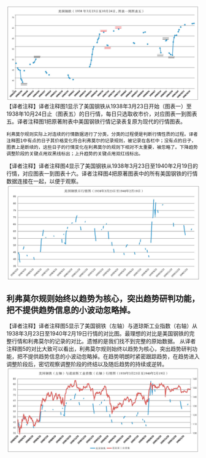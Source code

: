 ![](./img/12-记录参考.png)
【译者注释】译者注释图1显示了美国钢铁从1938年3月23日开始（图表一）至1938年10月24日止（图表五）的日行情，每日只选取收市价，对应图表一到图表五。译者注释图1把原著附表中美国钢铁行情记录表复原为现代的行情图表。
```
利弗莫尔规则实际上对连续的行情数据进行了分类，分类的过程便是判断行情性质的过程。译者注释图1中有点的日子其价格变化符合利弗莫尔的记录规则，被记录在各栏中；没有点的日子，图表上是断续的，这些日子的行情变化在利弗莫尔的规则下相对不太重要，被忽略了。下降趋势调整阶段的关键点用双黑线标出；上升趋势的关键点用双红线标出。
```

【译者注释】译者注释图4显示了美国钢铁从1938年3月23日至1940年2月19日的行情，对应图表一到图表十六。译者注释图4把原著图表中的所有美国钢铁的行情数据连接在一起，以便于观察。
![](./img/13-记录参考.png)

## 利弗莫尔规则始终以趋势为核心，突出趋势研判功能，把不提供趋势信息的小波动忽略掉。
【译者注释】译者注释图5显示了美国钢铁（左轴）与道琼斯工业指数（右轴）从1938年3月23日至1940年2月19日行情的对比图。最理想的对比是美国钢铁的完整行情和利弗莫尔的记录的对比。遗憾的是我们找不到完整的原始数据。
从译者注释图5的对比大致可以看出，利弗莫尔规则始终以趋势为核心，突出趋势研判功能，把不提供趋势信息的小波动忽略掉。在趋势明朗时紧密跟踪趋势，在趋势进入调整阶段后，密切观察调整阶段的终结以及随后趋势的持续或逆转。
![](./img/14-行情参考.png)
